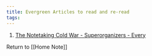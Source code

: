 ```yaml
---
title: Evergreen Articles to read and re-read
tags:
---
```

1. [The Notetaking Cold War - Superorganizers - Every](https://every.to/superorganizers/the-notetaking-cold-war-c7d-592427)

























Return to [[Home Note]]